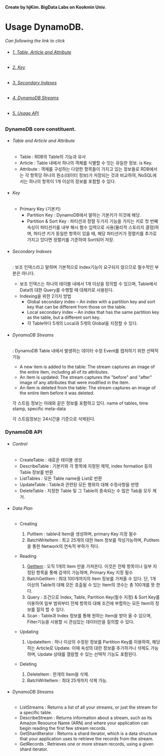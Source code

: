 **Create by hjKim. BigData Labs on Kookmin Univ.**

# Usage DynamoDB.



_Can following the link to click_

* ###### [1. Table, Article and Attribute](#table-and-article-and-attribute)
* ###### [2. Key](#key)
* ###### [3. Secondary Indexes](#secondary-indexes)
* ###### [4. DynamoDB Streams](#dynamodb-streams)
* ###### [5. Usage API](#dynamodb-api)

### DynamoDB core constituent.

  * ###### Table and Article and Attribute
    * Table : RDB의 Table의 기능과 유사
    * Article : Table 내에서 하나의 객체를 식별할 수 잇는 유일한 정보. is Key.
    * Attribute : 객체를 구성하는 다양한 항목들이 가지고 있는 
      정보들로 RDB에서는 각 항목당 하나의 원소(데이터 정보)가 저장되는 것과 비교하여, NoSQL에서는 하나의 항목이 1개 이상의 정보를 포함할 수 있다.
  
  * ###### Key
  	* Primary Key (기본키)
  	    - Partition Key : DynamoDB에서 말하는 기본키가 이것에 해당.
  	    - Partition & Sort Key : 파티션과 정렬 두가지 기능을 가지는 키로 첫 번째 속싱이 파티션키를 내부 해시 함수 입력으로 사용(물리적 스토리지 결정)하며, 파티션 키가 동일한 항목이 있을 때, 해당 파티션키가 정렬키를 추가로 가지고 있다면 정렬키를 기준하여 Sort되어 저장.

  * ###### Secondary Indexes
  	: 보조 인덱스라고 말하며 기본적으로 Index기능이 요구되지 않으므로 필수적인 부분은 아니다. 
  	* 보조 인덱스는 하나의 테이블 내에서 1개 이상을 정의할 수 있으며, Table에서 Data의 대한 Query를 수행할 때 대체키로 사용된다.
  	* Indexing을 위한 2가지 방법
  	    - Global secondary index – An index with a partition key and sort key that can be different from those on the table.
  	    - Local secondary index – An index that has the same partition key as the table, but a different sort key.
  	    - 각 Table마다 5개의 Local과 5개의 Global을 지정할 수 있다.


  * ###### DynamoDB Streams
  	: DynamoDB Table 내에서 발생하는 데이터 수정 Event를 캡처하기 위한 선택적 기능
  	* A new item is added to the table: The stream captures an image of the entire item, including all of its attributes.
  	* An item is updated: The stream captures the "before" and "after" image of any attributes that were modified in the item.
  	* An item is deleted from the table: The stream captures an image of the entire item before it was deleted.


  	각 스트림 정보는 아래와 같은 정보를 포함하고 있다.
  	name of tables, time stamp, specific meta-data 
  	
  	각 스트림정보는 24시간을 기준으로 삭제된다.


### DynamoDB API

   * ###### Control 
   		- CreateTable : 새로운 테이블 생성
		- DescribeTable : 기본키와 각 항목에 지정된 제약, index formation 등의 Table 정보를 반환
		- ListTables : 모든 Table name을 List로 반환
		- UpdateTable : Table과 관련된 모든 행위의 대해 수정사항을 반영
		- DeleteTable : 지정한 Table 및 그 Table의 종속되는 수 많은 Tab을 모두 제거.


   * ###### Data Plan
   		- Creating
   			1. PutItem : table내 Item을 생성하며, primary Key 지정 필수
   			2. BatchWriteItem : 최고 25개의 대한 Item 정보를 작성가능하며, PutItem을 통한 Network의 연속적 부하가 적다.

   		- Reading 
   			1. [GetItem] : 오직 1개의 Item 만을 가져온다. 이것은 전체 항목이나 일부 지정된 항목을 통해 검색이 가능하며, Primary Key 지정 필수
   			2. BatchGetItem : 최대 100개까지의 Item 정보를 가져올 수 있다. 단, 1개 이상의 Table의 대해 모든 호출될 수 있는 Item의 갯수는 총 100개를 뜻 한다.
   			3. Query : 조건으로 Index, Table, Partition Key(필수 지정) & Sort Key를 이용하여 일부 범위부터 전체 항목의 대해 조건에 부합하는 모든 Item의 정보를 질의 할 수 있다.
   			4. Scan : Table과 Index 정보를 통해 원하는 Item을 받아 올 수 있으며, Filter기능을 사용할 시 관심있는 데이터만을 질의할 수 있다.

   		- Updating 
   			1. UpdateItem : 하나 이상의 수정된 정보를 Partition Key를 이용하여, 해당하는 Article로 Update.
   						이때 속성의 대한 정보를 추가하거나 삭제도 가능하며, Update 상태를 열람할 수 있는 선택적 기능도 포함된다.

   		- Deleting
   			1. DeleteItem : 한개의 Item을 삭제.
   			2. BatchWriteItem : 최대 25개까지 삭제 가능.

   * ###### DynamoDB Streams
   		- ListStreams : Returns a list of all your streams, or just the stream for a specific table.
   		- DescribeStream : Returns information about a stream, such as its Amazon Resource Name (ARN) and where your application can begin reading the first few stream records.
   		- GetShardIterator : Returns a shard iterator, which is a data structure that your application uses to retrieve the records from the stream.
   		- GetRecords : Retrieves one or more stream records, using a given shard iterator.


[GetItem]:https://github.com/oryondark/-/blob/master/AWS_DynamoDB/getItem.md "link for Example GetItem"
